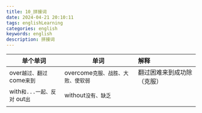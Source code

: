 ```yaml
---
title: 10_拼接词
date: 2024-04-21 20:10:11
tags: englishLearning
categories: english
keywords: english
description: 拼接词
---
```


| 单个单词                       | 单词                               | 解释                       |
| ------------------------------ | ---------------------------------- | :------------------------- |
| over`越过、翻过` come`来到`    | overcome`克服、战胜、大败、使软弱` | 翻过困难来到成功除（克服） |
| with`和...一起、反对`  out`出` | without`没有、缺乏`                |                            |
|                                |                                    |                            |

